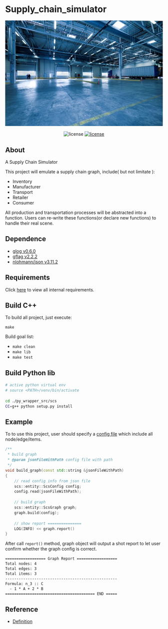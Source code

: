 # Supply_chain_simulator

![logo](assets/logo.jpg)

<p align="center">
    <img src="https://img.shields.io/badge/Apache-2.0-blue" alt="license" />
    <a href=https://996.icu/#/zh_CN>
        <img src="https://img.shields.io/badge/license-Anti%20996-blue.svg" alt="license" />
    </a>
</p>

## About
A Supply Chain Simulator

This project will emulate a supply chain graph, include( but not limitate ):
- Inventory
- Manufacturer
- Transport
- Retailer
- Consumer

All production and transportation processes will be abstracted into a function.
Users can re-write these functions(or declare new functions) to handle their real scene.

## Dependence
- [glog v0.6.0](https://github.com/google/glog)
- [gflag v2.2.2](https://github.com/gflags/gflags)
- [nlohmann/json v3.11.2](https://github.com/nlohmann/json)

## Requirements
Click [here](docs/requirements.md) to view all internal requirements.

## Build C++

To build all project, just execute:
```shell
make
```

Build goal list:
- `make clean`
- `make lib`
- `make test`

## Build Python lib

```sh
# active python virtual env
# source <PATH>/venv/bin/activate

cd ./py_wrapper_src/scs
CC=g++ python setup.py install
```

## Example
To to use this project, user should specify a [config file](docs/config_example.json) which include all node/edge/items.

```c++
/**
 * build graph
 * @param jsonFileWithPath config file with path
 */
void build_graph(const std::string &jsonFileWithPath)
{
    // read config info from json file
    scs::entity::ScsConfig config;
    config.read(jsonFileWithPath);

    // build graph
    scs::entity::ScsGraph graph;
    graph.build(config);

    // show report ===============
    LOG(INFO) << graph.report()
}
```

After call `report()` method, graph object will output a shot report to let user confirm whether the graph config is correct.
```log
================== Graph Report ==================
Total nodes: 4
Total edges: 3
Total items: 3
--------------------------------------------------
Formula: n_3 :: C
  - 1 * A + 2 * B
======================================== END =====
```

## Reference
- [Definition](docs/definition.md)
